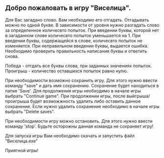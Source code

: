 ## Добро пожаловать в игру "Виселица".

Для Вас загадано слово. Вам необходимо его отгадать. Отгадывать можно по одной букве. 
В зависимости от уровня нужно разгадать слово за определенное количесвто попыток.
При введении буквы, которой нет в загаданном слове количесвто попыток уменьшается на 1.
При введении буквы, содержащейся в слове, количесвто попыток не изменяется.
При неправильном введении буквы, выдается ошибка. Необходимо проверить правильность написания буквы и ответить снова.

Победа - отгдать все буквы слова, при заданных значениях попыток.
Проигрыш - количество оставшихся попыток равно нулю.

При необходимости возможно сохранить игру. Для этого нужно ввести команду "save" и дать имя сохранению.
Сохранение будет находиться в папке 'Save'.
Для продолжения игры необходимо в начале игры выбрать "Continue game".
При продолжении игры, после выйгрыша/проигрыша будет возможжность удалить либо оставить данное сохранение.
Если нужно удалить сохранение необходимо в начале игры выбрать "Delete saves".

При необходимости игру можно остановить. Для этого нужно ввести команду 'stop'. 
Будьте осторожны данная команда не сохраняет игру!

Для запуска игры Вам необходимо скачать и запустить файл "Виселица.exe"

Приятной игры!
